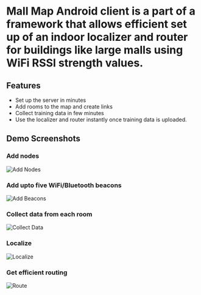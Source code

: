 # Mall Map Android client is a part of a framework that allows efficient set up of an indoor localizer and router for buildings like large malls using WiFi RSSI strength values.

## Features

 - Set up the server in minutes
 - Add rooms to the map and create links
 - Collect training data in few minutes
 - Use the localizer and router instantly once training data is uploaded.

## Demo Screenshots

### Add nodes
![Add Nodes](/screenshots/1_add_classes.png?raw=true&s=200 "Add Nodes")

### Add upto five WiFi/Bluetooth beacons
![Add Beacons](/screenshots/2_add_beacons.png?raw=true "Add Beacons")

### Collect data from each room
![Collect Data](/screenshots/3_collect_training.png?raw=true "Collect Data")

### Localize
![Localize](/screenshots/4_localize.png?raw=true "Localize")

### Get efficient routing
![Route](/screenshots/5_route.png?raw=true "Route")
